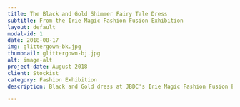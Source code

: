 ```yaml
---
title: The Black and Gold Shimmer Fairy Tale Dress
subtitle: From the Irie Magic Fashion Fusion Exhibition
layout: default
modal-id: 1
date: 2018-08-17
img: glittergown-bk.jpg
thumbnail: glittergown-bj.jpg
alt: image-alt
project-date: August 2018
client: Stockist
category: Fashion Exhibition
description: Black and Gold dress at JBDC's Irie Magic Fashion Fusion Exhibition held at the Jamaica Pegasus

---
```


